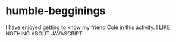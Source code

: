 # humble-begginings

I have enjoyed getting to know my friend Cole in this activity.
I LIKE NOTHING ABOUT JAVASCRIPT

